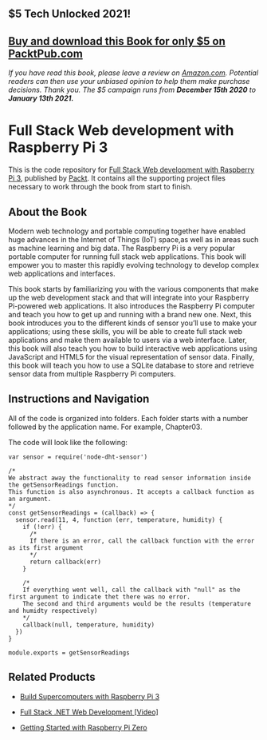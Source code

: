 ## $5 Tech Unlocked 2021!
[Buy and download this Book for only $5 on PacktPub.com](https://www.packtpub.com/product/full-stack-web-development-with-raspberry-pi-3/9781788295895)
-----
*If you have read this book, please leave a review on [Amazon.com](https://www.amazon.com/gp/product/1788295897).     Potential readers can then use your unbiased opinion to help them make purchase decisions. Thank you. The $5 campaign         runs from __December 15th 2020__ to __January 13th 2021.__*

# Full Stack Web development with Raspberry Pi 3
This is the code repository for [Full Stack Web development with Raspberry Pi 3](https://www.packtpub.com/hardware-and-creative/full-stack-web-development-raspberry-pi-3?utm_source=github&utm_medium=repository&utm_campaign=9781788295895), published by [Packt](https://www.packtpub.com/?utm_source=github). It contains all the supporting project files necessary to work through the book from start to finish.
## About the Book
Modern web technology and portable computing together have enabled huge advances in the Internet of Things (IoT) space,as well as in areas such as machine learning and big data. The Raspberry Pi is a very popular portable computer for running full stack web applications. This book will empower you to master this rapidly evolving technology to develop complex web applications and interfaces.

This book starts by familiarizing you with the various components that make up the web development stack and that will integrate into your Raspberry Pi-powered web applications. It also introduces the Raspberry Pi computer and teach you how to get up and running with a brand new one. Next, this book introduces you to the different kinds of sensor you’ll use to make your applications; using these skills, you will be able to create full stack web applications and make them available to users via a web interface. Later, this book will also teach you how to build interactive web applications using JavaScript and HTML5 for the visual representation of sensor data. Finally, this book will teach you how to use a SQLite database to store and retrieve sensor data from multiple Raspberry Pi computers.


## Instructions and Navigation
All of the code is organized into folders. Each folder starts with a number followed by the application name. For example, Chapter03.



The code will look like the following:
```
var sensor = require('node-dht-sensor')

/*
We abstract away the functionality to read sensor information inside the getSensorReadings function.
This function is also asynchronous. It accepts a callback function as an argument.
*/
const getSensorReadings = (callback) => {
  sensor.read(11, 4, function (err, temperature, humidity) {
    if (!err) {
      /*
      If there is an error, call the callback function with the error as its first argument
      */
      return callback(err)
    }

    /*
    If everything went well, call the callback with "null" as the first argument to indicate thet there was no error.
    The second and third arguments would be the results (temperature and humidty respectively)
    */
    callback(null, temperature, humidity)
  })
}

module.exports = getSensorReadings
```



## Related Products
* [Build Supercomputers with Raspberry Pi 3](https://www.packtpub.com/hardware-and-creative/build-supercomputers-raspberry-pi-3?utm_source=github&utm_medium=repository&utm_campaign=9781787282582)

* [Full Stack .NET Web Development [Video]](https://www.packtpub.com/web-development/full-stack-net-web-development-video?utm_source=github&utm_medium=repository&utm_campaign=9781788291514)

* [Getting Started with Raspberry Pi Zero](https://www.packtpub.com/hardware-and-creative/getting-started-raspberry-pi-zero?utm_source=github&utm_medium=repository&utm_campaign=9781786469465)

